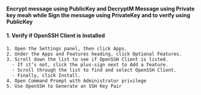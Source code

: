 #### Encrypt message using PublicKey and DecryptM Message using Private key meah while Sign the message using PrivateKey and to verify using PublicKey
#### 1. Verify if OpenSSH Client is Installed
    1. Open the Settings panel, then click Apps.
    2. Under the Apps and Features heading, click Optional Features.
    3. Scroll down the list to see if OpenSSH Client is listed.
      - If it’s not, click the plus-sign next to Add a feature.
      - Scroll through the list to find and select OpenSSH Client.
      - Finally, click Install.
    4. Open Command Prompt with Administrator privilege
    5. Use OpenSSH to Generate an SSH Key Pair
